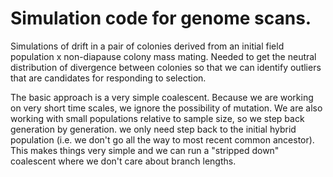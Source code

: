 # Simulation code for genome scans.

Simulations of drift in a pair of colonies derived from an initial field population x non-diapause colony mass mating. Needed to get the neutral distribution of divergence between colonies so that we can identify outliers that are candidates for responding to selection.

The basic approach is a very simple coalescent. Because we are working on very short time scales, we ignore the possibility of mutation. We are also working with small populations relative to sample size, so we step back generation by generation. we only need step back to the initial hybrid population (i.e. we don't go all the way to most recent common ancestor). This makes things very simple and we can run a "stripped down" coalescent where we don't care about branch lengths. 
